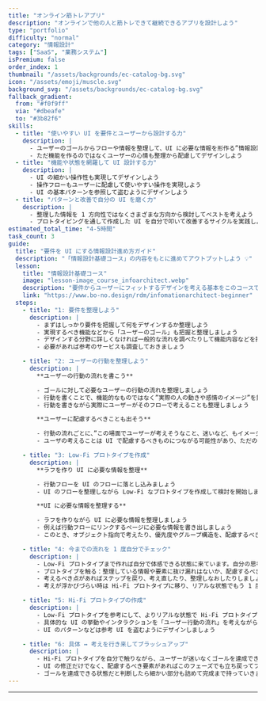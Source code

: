 ```yaml
---
title: "オンライン筋トレアプリ"
description: "オンラインで他の人と筋トレできて継続できるアプリを設計しよう"
type: "portfolio"
difficulty: "normal"
category: "情報設計"
tags: ["SaaS", "業務システム"]
isPremium: false
order_index: 1
thumbnail: "/assets/backgrounds/ec-catalog-bg.svg"
icon: "/assets/emoji/muscle.svg"
background_svg: "/assets/backgrounds/ec-catalog-bg.svg"
fallback_gradient:
  from: "#f0f9ff"
  via: "#dbeafe"
  to: "#3b82f6"
skills:
  - title: "使いやすい UI を要件とユーザーから設計する力"
    description: |
      - ユーザーのゴールからフローや情報を整理して、UI に必要な情報を形作る”情報設計”の基本を実践しよう
      - ただ機能を作るのではなくユーザーの心情も整理から配慮してデザインしよう
  - title: "機能や状態を網羅して UI 設計する力"
    description: |
      - UI の細かい操作性も実現してデザインしよう
      - 操作フローもユーザーに配慮して使いやすい操作を実現しよう
      - UI の基本パターンを参照して盗むようにデザインしよう
  - title: "パターンと改善で自分の UI を磨く力"
    description: |
      - 整理した情報を 1 方向性ではなくさまざまな方向から検討してベストを考えよう
      - プロトタイピングを通して作成した UI を自分で叩いて改善するサイクルを実践しよう
estimated_total_time: "4-5時間"
task_count: 3
guide:
  title: "要件を UI にする情報設計進め方ガイド"
  description: "「情報設計基礎コース」の内容をもとに進めてアウトプットしよう 💡"
  lesson:
    title: "情報設計基礎コース"
    image: "lesson-image_course_infoarchitect.webp"
    description: "要件からユーザーにフィットするデザインを考える基本をこのコースで学ぼう 📚"
    link: "https://www.bo-no.design/rdm/infomationarchitect-beginner"
  steps:
    - title: "1: 要件を整理しよう"
      description: |
        - まずはしっかり要件を把握して何をデザインするか整理しよう
        - 実現するべき機能などから「ユーザーのゴール」も把握と整理しましょう
        - デザインする分野に詳しくなければ一般的な流れを調べたりして機能内容などを把握しましょう
        - 必要があれば参考のサービスも調査しておきましょう

    - title: "2: ユーザーの行動を整理しよう"
      description: |
        **ユーザーの行動の流れを書こう**

        - ゴールに対して必要なユーザーの行動の流れを整理しましょう
        - 行動を書くことで、機能的なものではなく”実際の人の動きや感情のイメージ”を掴めます。
        - 行動を書きながら実際にユーザーがそのフローで考えることも整理しましょう

        **ユーザーに配慮するべきことも出そう**

        - 行動の流れごとに、”この場面でユーザーが考えそうなこと、迷いなど、もイメージしましょう”
        - ユーザの考えることは UI で配慮するべきものにつながる可能性があり、ただの機能作成で終わらないことに役立ちます。

    - title: "3: Low-Fi プロトタイプを作成"
      description: |
        **ラフを作り UI に必要な情報を整理**

        - 行動フローを UI のフローに落とし込みましょう
        - UI のフローを整理しながら Low-Fi なプロトタイプを作成して検討を開始しましょう

        **UI に必要な情報を整理する**

        - ラフを作りながら UI に必要な情報を整理しましょう
        - 例えば行動フローにリンクするページに必要な情報を書き出しましょう
        - このとき、オブジェクト指向で考えたり、優先度やグループ構造を、配慮するべきことに従って整理しましょう

    - title: "4: 今までの流れを 1 度自分でチェック"
      description: |
        - Low-Fi プロトタイプまで作れば自分で体感できる状態に来ています。自分の思考をチェックしましょう
        - プロトタイプを触る：整理している情報や要素に抜け漏れはないか、配慮するべき内容や、考えるべき内容はないかをチェックしましょう。
        - 考えるべき点があればステップを戻り、考え直したり、整理しなおしたりしましょう
        - 考えが浮かびづらい時は Hi-Fi プロトタイプに移り、リアルな状態でもう 1 度チェックしましょう

    - title: "5: Hi-Fi プロトタイプの作成"
      description: |
        - Low-Fi プロトタイプを参考にして、よりリアルな状態で Hi-Fi プロトタイプを作成しましょう
        - 具体的な UI の挙動やインタラクションを「ユーザー行動の流れ」を考えながら作成しましょう
        - UI のパターンなどは参考 UI を盗むようにデザインしましょう

    - title: "6: 具体 ↔︎ 考えを行き来してブラッシュアップ"
      description: |
        - Hi-Fi プロトタイプを自分で触りながら、ユーザーが迷いなくゴールを達成できるかを確認しましょう
        - UI の修正だけでなく、配慮するべき要素があればこのフェーズでも立ち戻ってブラッシュアップすることがとても大切です
        - ゴールを達成できる状態だと判断したら細かい部分も詰めて完成まで持っていきましょう
---
```


---
